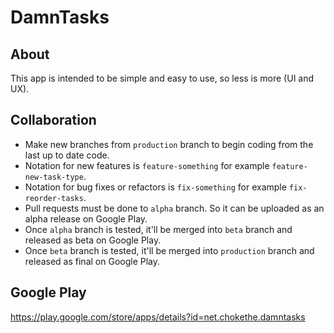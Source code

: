 # DamnTasks

## About

This app is intended to be simple and easy to use, so less is more (UI and UX).

## Collaboration

* Make new branches from `production` branch to begin coding from the last up to date code.
* Notation for new features is `feature-something` for example `feature-new-task-type`.
* Notation for bug fixes or refactors is `fix-something` for example `fix-reorder-tasks`.
* Pull requests must be done to `alpha` branch. So it can be uploaded as an alpha release on Google Play.
* Once `alpha` branch is tested, it'll be merged into `beta` branch and released as beta on Google Play.
* Once `beta` branch is tested, it'll be merged into `production` branch and released as final on Google Play.

## Google Play

https://play.google.com/store/apps/details?id=net.chokethe.damntasks